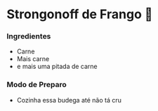 # Strongonoff de Frango​ :meat_on_bone: 

### Ingredientes

* Carne
* Mais carne
* e mais uma pitada de carne

### Modo de Preparo

* Cozinha essa budega até não tá cru

